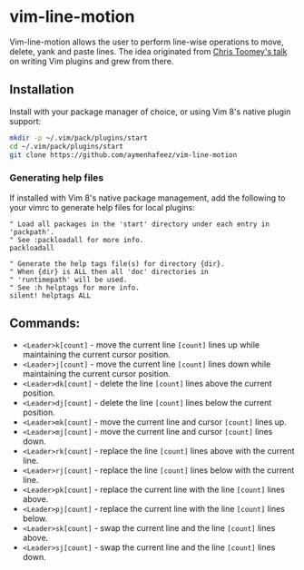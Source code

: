 # vim-line-motion

Vim-line-motion allows the user to perform line-wise operations to move,
delete, yank and paste lines.  The idea originated from <a
href="https://www.youtube.com/watch?v=lwD8G1P52Sk">Chris Toomey's talk</a>
on writing Vim plugins and grew from there.

## Installation

Install with your package manager of choice, or using Vim 8's native plugin
support:

```sh
mkdir -p ~/.vim/pack/plugins/start
cd ~/.vim/pack/plugins/start
git clone https://github.com/aymenhafeez/vim-line-motion
```

### Generating help files

If installed with Vim 8's native package management, add the following to your
vimrc to generate help files for local plugins:

```vim
" Load all packages in the 'start' directory under each entry in 'packpath'.
" See :packloadall for more info.
packloadall

" Generate the help tags file(s) for directory {dir}.
" When {dir} is ALL then all 'doc' directories in
" 'runtimepath' will be used.
" See :h helptags for more info.
silent! helptags ALL
```

## Commands:
* `<Leader>k[count]` - move the current line `[count]` lines up while maintaining
  the current cursor position.
* `<Leader>j[count]` - move the current line `[count]` lines down while maintaining
  the current cursor position.
* `<Leader>dk[count]` - delete the line `[count]` lines above the current position.
* `<Leader>dj[count]` - delete the line `[count]` lines below the current position.
* `<Leader>mk[count]` - move the current line and cursor `[count]` lines up.
* `<Leader>mj[count]` - move the current line and cursor `[count]` lines down.
* `<Leader>rk[count]` - replace the line `[count]` lines above with the current
  line.
* `<Leader>rj[count]` - replace the line `[count]` lines below with the current
  line.
* `<Leader>pk[count]` - replace the current line with the line `[count]` lines
above.
* `<Leader>pj[count]` - replace the current line with the line `[count]` lines
below.
* `<Leader>sk[count]` - swap the current line and the line `[count]` lines above.
* `<Leader>sj[count]` - swap the current line and the line `[count]` lines down.
